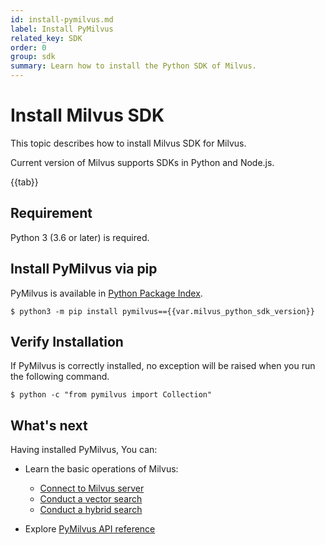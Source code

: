```yaml
---
id: install-pymilvus.md
label: Install PyMilvus
related_key: SDK
order: 0
group: sdk
summary: Learn how to install the Python SDK of Milvus.
---
```


# Install Milvus SDK

This topic describes how to install Milvus SDK for Milvus.

Current version of Milvus supports SDKs in Python and Node.js.

{{tab}}

## Requirement

Python 3 (3.6 or later) is required.

## Install PyMilvus via pip

PyMilvus is available in [Python Package Index](https://pypi.org/project/pymilvus/).

```
$ python3 -m pip install pymilvus=={{var.milvus_python_sdk_version}}
```

## Verify Installation

If PyMilvus is correctly installed, no exception will be raised when you run the following command.

```
$ python -c "from pymilvus import Collection"
```



## What's next

Having installed PyMilvus, You can:

- Learn the basic operations of Milvus:
  - [Connect to Milvus server](connect.md)
  - [Conduct a vector search](search.md)
  - [Conduct a hybrid search](hybridsearch.md)

- Explore [PyMilvus API reference](/api-reference/pymilvus/v{{var.milvus_python_sdk_version}}/tutorial.html)

